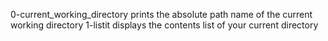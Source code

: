 0-current_working_directory prints the absolute path name of the current working directory
1-listit displays the contents list of your current directory

